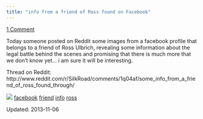 ```yaml
---
title: "info from a friend of Ross found on Facebook"
---
```


<span><a href="https://gir.pub/deepdotweb/2013/11/06/info-from-a-friend-of-ross-found-on-facebook/#comments">1 Comment</a></span>


<p>Today someone posted on Reddit some images from a facebook profile that belongs to a friend of Ross Ulbrich, revealing some information about the legal battle behind the scenes and promising that there is much more that we don&#8217;t know yet&#8230; i am sure it will be interesting.</p>
<p>Thread on Reddit: http://www.reddit.com/r/SilkRoad/comments/1q04af/some_info_from_a_friend_of_ross_found_through/</p>
<img src="https://gir.pub/deepdotweb/imgs/2013/11/WA4EeSX.png" />

</div>
<a href="https://gir.pub/deepdotweb/tag/facebook/" rel="tag">facebook</a> <a href="https://gir.pub/deepdotweb/tag/friend/" rel="tag">friend</a> <a href="https://gir.pub/deepdotweb/tag/info/" rel="tag">info</a> <a href="https://gir.pub/deepdotweb/tag/ross/" rel="tag">ross</a>

Updated: 2013-11-06